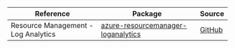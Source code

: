 | Reference | Package | Source |
|---|---|---|
|Resource Management - Log Analytics|[azure-resourcemanager-loganalytics](https://repo1.maven.org/maven2/com/azure/resourcemanager/azure-resourcemanager-loganalytics)|[GitHub](https://github.com/Azure/azure-sdk-for-java/blob/main/sdk/loganalytics/azure-resourcemanager-loganalytics)|
